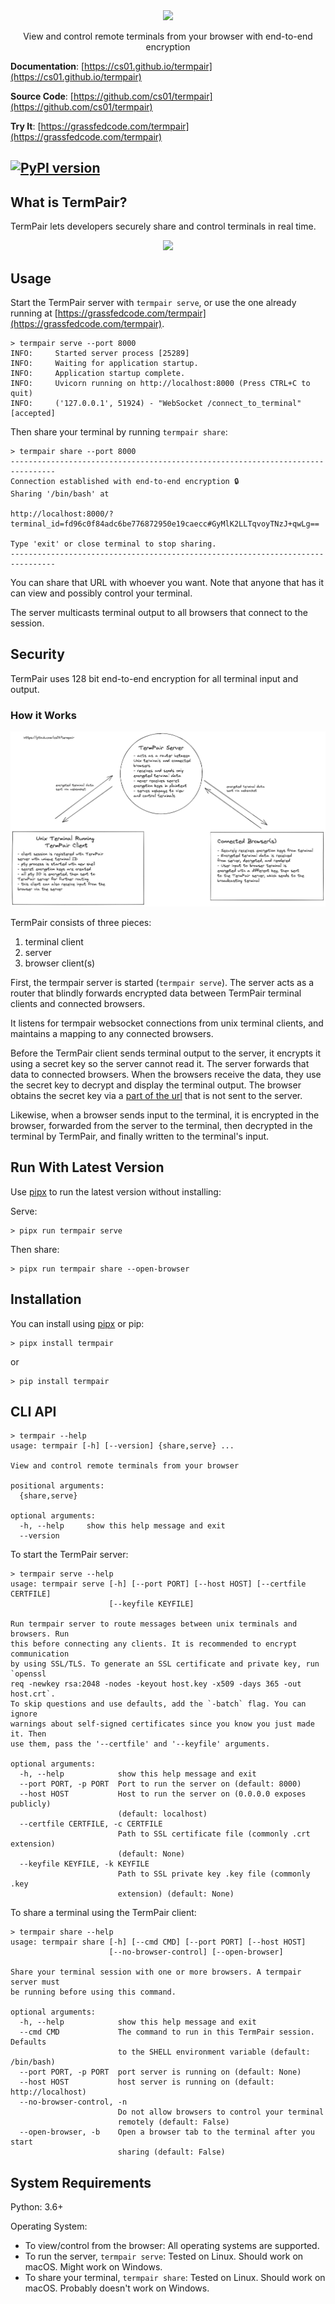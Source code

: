 <div style="text-align: center">
    <img src="https://github.com/cs01/termpair/raw/master/termpair/frontend_src/src/logo.png"/>
    <p>View and control remote terminals from your browser with end-to-end encryption</p>
</div>

**Documentation**: [https://cs01.github.io/termpair](https://cs01.github.io/termpair)

**Source Code**: [https://github.com/cs01/termpair](https://github.com/cs01/termpair)

**Try It**: [https://grassfedcode.com/termpair](https://grassfedcode.com/termpair)

## <a href="https://badge.fury.io/py/termpair"><img src="https://badge.fury.io/py/termpair.svg" alt="PyPI version" height="18"></a>

## What is TermPair?

TermPair lets developers securely share and control terminals in real time.

<div style="text-align: center">
   <a href="https://github.com/cs01/termpair/raw/master/termpair_browser.gif"> <img src="https://github.com/cs01/termpair/raw/master/termpair_browser.gif"/></a>
</div>

## Usage

Start the TermPair server with `termpair serve`, or use the one already running at [https://grassfedcode.com/termpair](https://grassfedcode.com/termpair).

```
> termpair serve --port 8000
INFO:     Started server process [25289]
INFO:     Waiting for application startup.
INFO:     Application startup complete.
INFO:     Uvicorn running on http://localhost:8000 (Press CTRL+C to quit)
INFO:     ('127.0.0.1', 51924) - "WebSocket /connect_to_terminal" [accepted]
```

Then share your terminal by running `termpair share`:

```
> termpair share --port 8000
--------------------------------------------------------------------------------
Connection established with end-to-end encryption 🔒
Sharing '/bin/bash' at

http://localhost:8000/?terminal_id=fd96c0f84adc6be776872950e19caecc#GyMlK2LLTqvoyTNzJ+qwLg==

Type 'exit' or close terminal to stop sharing.
--------------------------------------------------------------------------------
```

You can share that URL with whoever you want. Note that anyone that has it can view and possibly control your terminal.

The server multicasts terminal output to all browsers that connect to the session.

## Security

TermPair uses 128 bit end-to-end encryption for all terminal input and output.

### How it Works

<div style="text-align: center">
    <a href="https://github.com/cs01/termpair/raw/master/docs/termpair_architecture.png">
    <img src="https://github.com/cs01/termpair/raw/master/docs/termpair_architecture.png"/></a>
</div>

TermPair consists of three pieces:

1. terminal client
2. server
3. browser client(s)

First, the termpair server is started (`termpair serve`). The server acts as a router that blindly forwards encrypted data between TermPair terminal clients and connected browsers.

It listens for termpair websocket connections from unix terminal clients, and maintains a mapping to any connected browsers.

Before the TermPair client sends terminal output to the server, it encrypts it using a secret key so the server cannot read it. The server forwards that data to connected browsers. When the browsers receive the data, they use the secret key to decrypt and display the terminal output. The browser obtains the secret key via a [part of the url](https://developer.mozilla.org/en-US/docs/Web/API/HTMLHyperlinkElementUtils/hash) that is not sent to the server.

Likewise, when a browser sends input to the terminal, it is encrypted in the browser, forwarded from the server to the terminal, then decrypted in the terminal by TermPair, and finally written to the terminal's input.


## Run With Latest Version

Use [pipx](https://github.com/pipxproject/pipx) to run the latest version without installing:

Serve:
```
> pipx run termpair serve
```

Then share:
```
> pipx run termpair share --open-browser
```

## Installation

You can install using [pipx](https://github.com/pipxproject/pipx) or pip:

```
> pipx install termpair
```

or

```
> pip install termpair
```

## CLI API

```
> termpair --help
usage: termpair [-h] [--version] {share,serve} ...

View and control remote terminals from your browser

positional arguments:
  {share,serve}

optional arguments:
  -h, --help     show this help message and exit
  --version
```

To start the TermPair server:
```
> termpair serve --help
usage: termpair serve [-h] [--port PORT] [--host HOST] [--certfile CERTFILE]
                      [--keyfile KEYFILE]

Run termpair server to route messages between unix terminals and browsers. Run
this before connecting any clients. It is recommended to encrypt communication
by using SSL/TLS. To generate an SSL certificate and private key, run `openssl
req -newkey rsa:2048 -nodes -keyout host.key -x509 -days 365 -out host.crt`.
To skip questions and use defaults, add the `-batch` flag. You can ignore
warnings about self-signed certificates since you know you just made it. Then
use them, pass the '--certfile' and '--keyfile' arguments.

optional arguments:
  -h, --help            show this help message and exit
  --port PORT, -p PORT  Port to run the server on (default: 8000)
  --host HOST           Host to run the server on (0.0.0.0 exposes publicly)
                        (default: localhost)
  --certfile CERTFILE, -c CERTFILE
                        Path to SSL certificate file (commonly .crt extension)
                        (default: None)
  --keyfile KEYFILE, -k KEYFILE
                        Path to SSL private key .key file (commonly .key
                        extension) (default: None)
```

To share a terminal using the TermPair client:
```
> termpair share --help
usage: termpair share [-h] [--cmd CMD] [--port PORT] [--host HOST]
                      [--no-browser-control] [--open-browser]

Share your terminal session with one or more browsers. A termpair server must
be running before using this command.

optional arguments:
  -h, --help            show this help message and exit
  --cmd CMD             The command to run in this TermPair session. Defaults
                        to the SHELL environment variable (default: /bin/bash)
  --port PORT, -p PORT  port server is running on (default: None)
  --host HOST           host server is running on (default: http://localhost)
  --no-browser-control, -n
                        Do not allow browsers to control your terminal
                        remotely (default: False)
  --open-browser, -b    Open a browser tab to the terminal after you start
                        sharing (default: False)

```

## System Requirements

Python: 3.6+

Operating System:

- To view/control from the browser: All operating systems are supported.
- To run the server, `termpair serve`: Tested on Linux. Should work on macOS. Might work on Windows.
- To share your terminal, `termpair share`: Tested on Linux. Should work on macOS. Probably doesn't work on Windows.
